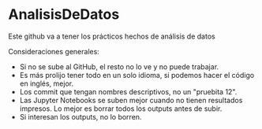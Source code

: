 # AnalisisDeDatos
Este github va a tener los prácticos hechos de análisis de datos


Consideraciones generales:
+ Si no se sube al GitHub, el resto no lo ve y no puede trabajar.
+ Es más prolijo tener todo en un solo idioma, si podemos hacer el código en inglés, mejor.
+ Los commit que tengan nombres descriptivos, no un "pruebita 12".
+ Las Jupyter Notebooks se suben mejor cuando no tienen resultados impresos. Lo mejor es borrar todos los outputs antes de subir.
+ Si interesan los outputs, no lo borren.